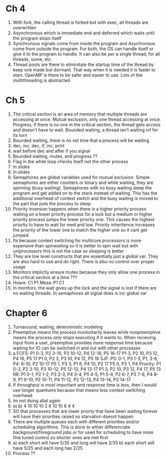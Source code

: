 # Ch 4
1. With fork, the calling thread is forked but with exec, all threads are overwritten
2. Asynchronous which is immediate end and deferred which waits until the program stops itself
3. Synchronous signals come from inside the program and Asychronous come from outside the program. For both, the OS can handle itself or give it to the program to handle. It can also be per a single thread, for all threads, some, etc.
4. Thread pools are there to eliminitate the startup time of the thread by keep one made but dormant. That way when it is needed it is faster to start. OpenMP is there to be safer and easier to use. Lots of the multithreading is abstracted

# Ch 5
1. The critical section is an area of memory that multiple threads are accessing at once. Mutual exclusion, only one thread accessing at once. Progress, if there is no one in the critical section, the thread gets access and doesn't have to wait. Bounded waiting, a thread isn't waiting inf for its turn
2. Bounded waiting, there is no set time that a process will be waiting
3. dec, inc, dec, if, inc, print
4. wait before dec and after if you signal
5. Bounded waiting, mutex, and progress ??
6. Flag in the while loop checks itself not the other process
7. In slides
8. In slides
9. Semaphores are global variables used for mutual exclusion. Simple semaphores are either counters or binary and while waiting, they are spinning (busy waiting). Semaphores with no busy waiting sleep the program and get added on to the stack instead of waiting. This has the additional overhead of context switch and the busy waiting is moved to the part that puts the process to sleep
10. Priority inversion happens when there is a higher priority process waiting on a lower priority process for a lock but a medium or higher priority process jumps the lower priority one. This causes the highest priority to have to wait for med and low. Priority inheritence increases the priority of the lower one to match the higher one so it cant get jumped.
11. Its because context switching for multicore processors is more expensive than spinwaiting so it is better to spin wait but with uniprocessors this is not the case so sleeping is better
12. They are low level constructs that are essentially just a global var. They are also hard to use and do right. There is also no control over proper usage
13. Monitors implictly ensure mutex because they only allow one process in the critical section at a time ???
14. Hoare: C1 P1 Mesa: P1 C1
15. In monitors, the wait gives up the lock and the signal is lost if there are no waiting threads. In semaphores all signal does is inc global var
# Chapter 6
1. Turnaround, waiting, deterministic modeling
2. Preemptive means the process involuntarily leaves while nonpreemptive means the process only stops executing if it wants to. When recieving input from a user, preemptive provides more response time because waiting for IO can be switched in and out with other processes
3. a
FCFS: 
	P1 0-3, P2 3-10, P3 10-12, P4 12-16, P5 16-17
	P1 3, P2 10, P3 12, P4 16, P5 17
	P1 0, P2 3, P3 10, P4 12, P5 16
SJF: 
	P5: 0-1, P3 1-3, P1, 3-6, P4: 6-10, P2 10-17
	P5 1, P3 3, P1 6, P4 10, P2 17
	P5 0, P3 1, P4 
Priority: 
	P1 0-3, P2 3-10, P3 10-12, P5 12-13, P4 13-17
	P1 3, P2 10, P3 12, P4 17, P5 13
RR:
	P1 0-1, P2 1-2, P3 2-3, P4 3-4, P5 4-5, P1 5-6, P2 6-7, P3 7-8, P4 8-9, P1 9-10, P2 10-11, P4 11-12, P2 12-13, P4 13-14, P2 14-17
4. If throughput is most important and response time is less, then I would use longer quantums because that means less context switching overhead
5. Im not doing allat again
6. a) b) 4 10 10 10 2 6 10 10 6 4 4 
7. SO that processes that are lower priorty that have been waiting forever will have their priorities raised so starvation doesnt happen
8. There are multiple queues each with different priorities and/or scheduling algorithms. This is done to either differenciate background/foreground jobs or for used for scheduling to have more fine tuned control so shorter ones are met first
9. a) each short will have 5/35 and long will have 2/35 b) each short will have 5/25 and each long has 2/25
10. Process ??